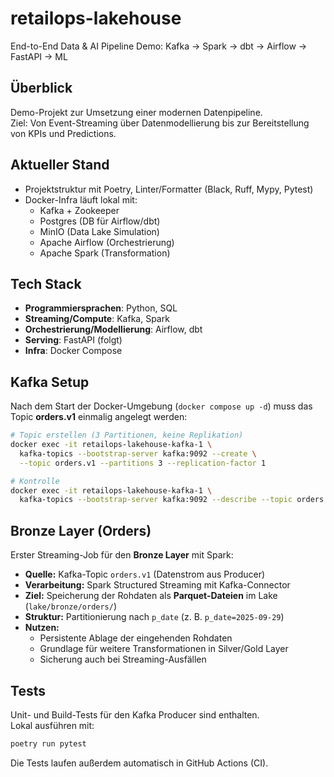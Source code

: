 # retailops-lakehouse

End-to-End Data & AI Pipeline Demo: Kafka → Spark → dbt → Airflow → FastAPI → ML

## Überblick

Demo-Projekt zur Umsetzung einer modernen Datenpipeline.  
Ziel: Von Event-Streaming über Datenmodellierung bis zur Bereitstellung von KPIs und Predictions.

## Aktueller Stand

- Projektstruktur mit Poetry, Linter/Formatter (Black, Ruff, Mypy, Pytest)
- Docker-Infra läuft lokal mit:
  - Kafka + Zookeeper
  - Postgres (DB für Airflow/dbt)
  - MinIO (Data Lake Simulation)
  - Apache Airflow (Orchestrierung)
  - Apache Spark (Transformation)

## Tech Stack

- **Programmiersprachen**: Python, SQL
- **Streaming/Compute**: Kafka, Spark
- **Orchestrierung/Modellierung**: Airflow, dbt
- **Serving**: FastAPI (folgt)
- **Infra**: Docker Compose

## Kafka Setup

Nach dem Start der Docker-Umgebung (`docker compose up -d`) muss das Topic **orders.v1** einmalig angelegt werden:

```bash
# Topic erstellen (3 Partitionen, keine Replikation)
docker exec -it retailops-lakehouse-kafka-1 \
  kafka-topics --bootstrap-server kafka:9092 --create \
  --topic orders.v1 --partitions 3 --replication-factor 1

# Kontrolle
docker exec -it retailops-lakehouse-kafka-1 \
  kafka-topics --bootstrap-server kafka:9092 --describe --topic orders.v1
```

## Bronze Layer (Orders)

Erster Streaming-Job für den **Bronze Layer** mit Spark:

- **Quelle:** Kafka-Topic `orders.v1` (Datenstrom aus Producer)
- **Verarbeitung:** Spark Structured Streaming mit Kafka-Connector
- **Ziel:** Speicherung der Rohdaten als **Parquet-Dateien** im Lake (`lake/bronze/orders/`)
- **Struktur:** Partitionierung nach `p_date` (z. B. `p_date=2025-09-29`)
- **Nutzen:**
  - Persistente Ablage der eingehenden Rohdaten
  - Grundlage für weitere Transformationen in Silver/Gold Layer
  - Sicherung auch bei Streaming-Ausfällen

## Tests

Unit- und Build-Tests für den Kafka Producer sind enthalten.  
Lokal ausführen mit:

```bash
poetry run pytest
```

Die Tests laufen außerdem automatisch in GitHub Actions (CI).
